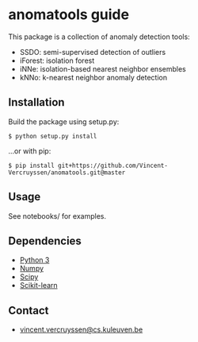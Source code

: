 # anomatools guide

This package is a collection of anomaly detection tools:

- SSDO: semi-supervised detection of outliers
- iForest: isolation forest
- iNNe: isolation-based nearest neighbor ensembles
- kNNo: k-nearest neighbor anomaly detection



## Installation

Build the package using setup.py:

```
$ python setup.py install
```

...or with pip:

```
$ pip install git+https://github.com/Vincent-Vercruyssen/anomatools.git@master
```



## Usage

See notebooks/ for examples.



## Dependencies

- [Python 3](http://www.python.org)
- [Numpy](http://www.numpy.org)
- [Scipy](http://www.scipy.org)
- [Scikit-learn](https://scikit-learn.org/stable/)



## Contact

- [vincent.vercruyssen@cs.kuleuven.be](mailto:vincent.vercruyssen@cs.kuleuven.be)
